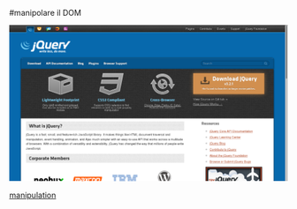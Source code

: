 #manipolare il DOM

![jq](media/jq.png)

[manipulation](http://api.jquery.com/category/manipulation/)



